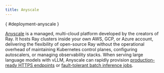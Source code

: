 ```yaml
---
title: Anyscale
---
```

[](){ #deployment-anyscale }

[Anyscale](https://www.anyscale.com) is a managed, multi-cloud platform developed by the creators of Ray.
It hosts Ray clusters inside your own AWS, GCP, or Azure account, delivering the flexibility of open-source Ray
without the operational overhead of maintaining Kubernetes control planes, configuring autoscalers, or managing observability stacks.
When serving large language models with vLLM, Anyscale can rapidly provision [production-ready HTTPS endpoints](https://docs.anyscale.com/examples/deploy-ray-serve-llms) or [fault-tolerant batch inference jobs](https://docs.anyscale.com/examples/ray-data-llm).
